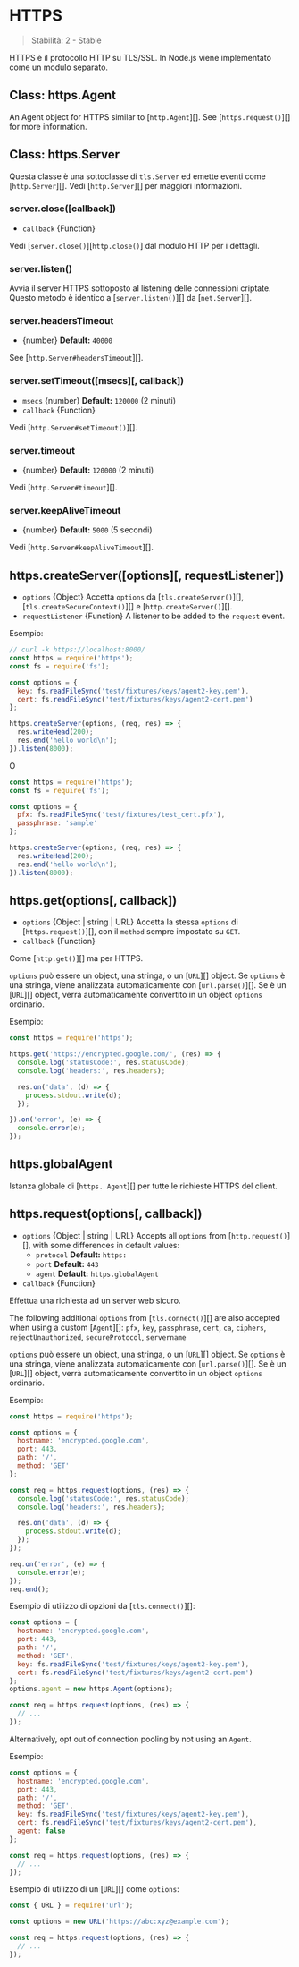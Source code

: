 # HTTPS

<!--introduced_in=v0.10.0-->

> Stabilità: 2 - Stable

HTTPS è il protocollo HTTP su TLS/SSL. In Node.js viene implementato come un modulo separato.

## Class: https.Agent
<!-- YAML
added: v0.4.5
-->

An Agent object for HTTPS similar to [`http.Agent`][]. See [`https.request()`][] for more information.

## Class: https.Server
<!-- YAML
added: v0.3.4
-->

Questa classe è una sottoclasse di `tls.Server` ed emette eventi come [`http.Server`][]. Vedi [`http.Server`][] per maggiori informazioni.

### server.close([callback])
<!-- YAML
added: v0.1.90
-->
- `callback` {Function}

Vedi [`server.close()`][`http.close()`] dal modulo HTTP per i dettagli.

### server.listen()

Avvia il server HTTPS sottoposto al listening delle connessioni criptate. Questo metodo è identico a [`server.listen()`][] da [`net.Server`][].

### server.headersTimeout

- {number} **Default:** `40000`

See [`http.Server#headersTimeout`][].

### server.setTimeout(\[msecs\]\[, callback\])
<!-- YAML
added: v0.11.2
-->
- `msecs` {number} **Default:** `120000` (2 minuti)
- `callback` {Function}

Vedi [`http.Server#setTimeout()`][].

### server.timeout
<!-- YAML
added: v0.11.2
-->
- {number} **Default:** `120000` (2 minuti)

Vedi [`http.Server#timeout`][].

### server.keepAliveTimeout
<!-- YAML
added: v8.0.0
-->
- {number} **Default:** `5000` (5 secondi)

Vedi [`http.Server#keepAliveTimeout`][].

## https.createServer(\[options\]\[, requestListener\])
<!-- YAML
added: v0.3.4
-->
- `options` {Object} Accetta `options` da [`tls.createServer()`][], [`tls.createSecureContext()`][] e [`http.createServer()`][].
- `requestListener` {Function} A listener to be added to the `request` event.

Esempio:

```js
// curl -k https://localhost:8000/
const https = require('https');
const fs = require('fs');

const options = {
  key: fs.readFileSync('test/fixtures/keys/agent2-key.pem'),
  cert: fs.readFileSync('test/fixtures/keys/agent2-cert.pem')
};

https.createServer(options, (req, res) => {
  res.writeHead(200);
  res.end('hello world\n');
}).listen(8000);
```

O

```js
const https = require('https');
const fs = require('fs');

const options = {
  pfx: fs.readFileSync('test/fixtures/test_cert.pfx'),
  passphrase: 'sample'
};

https.createServer(options, (req, res) => {
  res.writeHead(200);
  res.end('hello world\n');
}).listen(8000);
```

## https.get(options[, callback])
<!-- YAML
added: v0.3.6
changes:
  - version: v7.5.0
    pr-url: https://github.com/nodejs/node/pull/10638
    description: The `options` parameter can be a WHATWG `URL` object.
-->
- `options` {Object | string | URL} Accetta la stessa `options` di [`https.request()`][], con il `method` sempre impostato su `GET`.
- `callback` {Function}

Come [`http.get()`][] ma per HTTPS.

`options` può essere un object, una stringa, o un [`URL`][] object. Se `options` è una stringa, viene analizzata automaticamente con [`url.parse()`][]. Se è un [`URL`][] object, verrà automaticamente convertito in un object `options` ordinario.

Esempio:

```js
const https = require('https');

https.get('https://encrypted.google.com/', (res) => {
  console.log('statusCode:', res.statusCode);
  console.log('headers:', res.headers);

  res.on('data', (d) => {
    process.stdout.write(d);
  });

}).on('error', (e) => {
  console.error(e);
});
```

## https.globalAgent
<!-- YAML
added: v0.5.9
-->

Istanza globale di [`https. Agent`][] per tutte le richieste HTTPS del client.

## https.request(options[, callback])
<!-- YAML
added: v0.3.6
changes:
  - version: v7.5.0
    pr-url: https://github.com/nodejs/node/pull/10638
    description: The `options` parameter can be a WHATWG `URL` object.
-->
- `options` {Object | string | URL} Accepts all `options` from [`http.request()`][], with some differences in default values:
  - `protocol` **Default:** `https:`
  - `port` **Default:** `443`
  - `agent` **Default:** `https.globalAgent`
- `callback` {Function}


Effettua una richiesta ad un server web sicuro.

The following additional `options` from [`tls.connect()`][] are also accepted when using a custom [`Agent`][]: `pfx`, `key`, `passphrase`, `cert`, `ca`, `ciphers`, `rejectUnauthorized`, `secureProtocol`, `servername`

`options` può essere un object, una stringa, o un [`URL`][] object. Se `options` è una stringa, viene analizzata automaticamente con [`url.parse()`][]. Se è un [`URL`][] object, verrà automaticamente convertito in un object `options` ordinario.

Esempio:

```js
const https = require('https');

const options = {
  hostname: 'encrypted.google.com',
  port: 443,
  path: '/',
  method: 'GET'
};

const req = https.request(options, (res) => {
  console.log('statusCode:', res.statusCode);
  console.log('headers:', res.headers);

  res.on('data', (d) => {
    process.stdout.write(d);
  });
});

req.on('error', (e) => {
  console.error(e);
});
req.end();
```
Esempio di utilizzo di opzioni da [`tls.connect()`][]:

```js
const options = {
  hostname: 'encrypted.google.com',
  port: 443,
  path: '/',
  method: 'GET',
  key: fs.readFileSync('test/fixtures/keys/agent2-key.pem'),
  cert: fs.readFileSync('test/fixtures/keys/agent2-cert.pem')
};
options.agent = new https.Agent(options);

const req = https.request(options, (res) => {
  // ...
});
```

Alternatively, opt out of connection pooling by not using an `Agent`.

Esempio:

```js
const options = {
  hostname: 'encrypted.google.com',
  port: 443,
  path: '/',
  method: 'GET',
  key: fs.readFileSync('test/fixtures/keys/agent2-key.pem'),
  cert: fs.readFileSync('test/fixtures/keys/agent2-cert.pem'),
  agent: false
};

const req = https.request(options, (res) => {
  // ...
});
```

Esempio di utilizzo di un [`URL`][] come `options`:

```js
const { URL } = require('url');

const options = new URL('https://abc:xyz@example.com');

const req = https.request(options, (res) => {
  // ...
});
```
